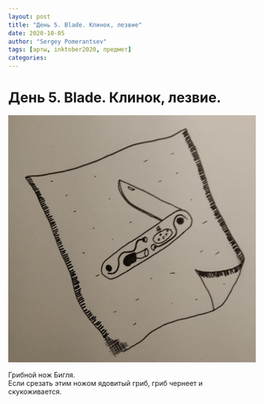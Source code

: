 ```yaml
---
layout: post
title: "День 5. Blade. Клинок, лезвие"
date: 2020-10-05
author: "Sergey Pomerantsev"
tags: [арты, inktober2020, предмет]
categories:
---
```


# День 5. Blade. Клинок, лезвие.

![](assets/images/_inktober20-5.jpg)

Грибной нож Бигля.  
Если срезать этим ножом ядовитый гриб, гриб чернеет и скукоживается.
